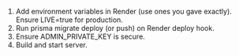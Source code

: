 1. Add environment variables in Render (use ones you gave exactly). Ensure LIVE=true for production.
2. Run prisma migrate deploy (or push) on Render deploy hook.
3. Ensure ADMIN_PRIVATE_KEY is secure.
4. Build and start server.
